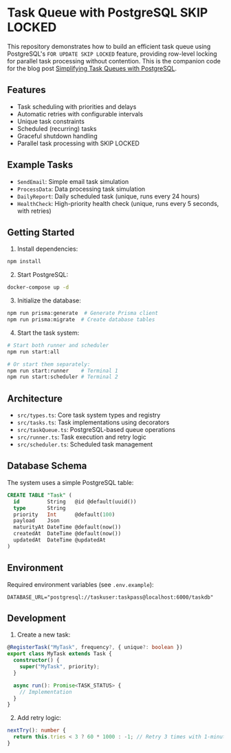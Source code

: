 # Task Queue with PostgreSQL SKIP LOCKED

This repository demonstrates how to build an efficient task queue using PostgreSQL's `FOR UPDATE SKIP LOCKED` feature, providing row-level locking for parallel task processing without contention. This is the companion code for the blog post [Simplifying Task Queues with PostgreSQL](../task-queue-simplification.md).

## Features

- Task scheduling with priorities and delays
- Automatic retries with configurable intervals
- Unique task constraints
- Scheduled (recurring) tasks
- Graceful shutdown handling
- Parallel task processing with SKIP LOCKED

## Example Tasks

- `SendEmail`: Simple email task simulation
- `ProcessData`: Data processing task simulation
- `DailyReport`: Daily scheduled task (unique, runs every 24 hours)
- `HealthCheck`: High-priority health check (unique, runs every 5 seconds, with retries)

## Getting Started

1. Install dependencies:

```bash
npm install
```

2. Start PostgreSQL:

```bash
docker-compose up -d
```

3. Initialize the database:

```bash
npm run prisma:generate  # Generate Prisma client
npm run prisma:migrate  # Create database tables
```

4. Start the task system:

```bash
# Start both runner and scheduler
npm run start:all

# Or start them separately:
npm run start:runner    # Terminal 1
npm run start:scheduler # Terminal 2
```

## Architecture

- `src/types.ts`: Core task system types and registry
- `src/tasks.ts`: Task implementations using decorators
- `src/taskQueue.ts`: PostgreSQL-based queue operations
- `src/runner.ts`: Task execution and retry logic
- `src/scheduler.ts`: Scheduled task management

## Database Schema

The system uses a simple PostgreSQL table:

```sql
CREATE TABLE "Task" (
  id         String   @id @default(uuid())
  type       String
  priority   Int      @default(100)
  payload    Json
  maturityAt DateTime @default(now())
  createdAt  DateTime @default(now())
  updatedAt  DateTime @updatedAt
)
```

## Environment

Required environment variables (see `.env.example`):

```
DATABASE_URL="postgresql://taskuser:taskpass@localhost:6000/taskdb"
```

## Development

1. Create a new task:

```typescript
@RegisterTask("MyTask", frequency?, { unique?: boolean })
export class MyTask extends Task {
  constructor() {
    super("MyTask", priority);
  }

  async run(): Promise<TASK_STATUS> {
    // Implementation
  }
}
```

2. Add retry logic:

```typescript
nextTry(): number {
  return this.tries < 3 ? 60 * 1000 : -1; // Retry 3 times with 1-minute delay
}
```
